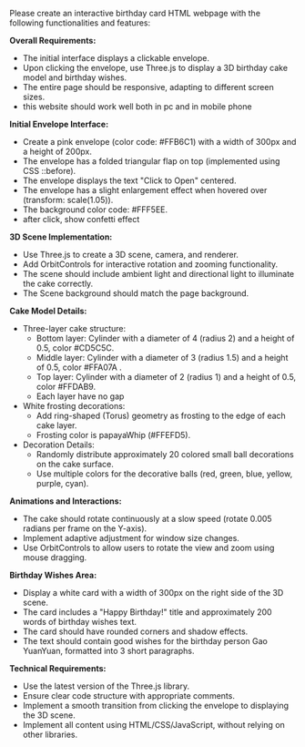 Please create an interactive birthday card HTML webpage with the following functionalities and features:

**Overall Requirements:**

* The initial interface displays a clickable envelope.
* Upon clicking the envelope, use Three.js to display a 3D birthday cake model and birthday wishes.
* The entire page should be responsive, adapting to different screen sizes.
* this website should work well both in pc and in mobile phone

**Initial Envelope Interface:**

* Create a pink envelope (color code: #FFB6C1) with a width of 300px and a height of 200px.
* The envelope has a folded triangular flap on top (implemented using CSS ::before).
* The envelope displays the text "Click to Open" centered.
* The envelope has a slight enlargement effect when hovered over (transform: scale(1.05)).
* The background color code: #FFF5EE.
* after click, show confetti effect

**3D Scene Implementation:**

* Use Three.js to create a 3D scene, camera, and renderer.
* Add OrbitControls for interactive rotation and zooming functionality.
* The scene should include ambient light and directional light to illuminate the cake correctly.
* The Scene background should match the page background.

**Cake Model Details:**

* Three-layer cake structure:
    * Bottom layer: Cylinder with a diameter of 4 (radius 2) and a height of 0.5, color #CD5C5C.
    * Middle layer: Cylinder with a diameter of 3 (radius 1.5) and a height of 0.5, color #FFA07A	.
    * Top layer: Cylinder with a diameter of 2 (radius 1) and a height of 0.5, color #FFDAB9.
    * Each layer have no gap
* White frosting decorations:
    * Add ring-shaped (Torus) geometry as frosting to the edge of each cake layer.
    * Frosting color is papayaWhip (#FFEFD5).
* Decoration Details:
    * Randomly distribute approximately 20 colored small ball decorations on the cake surface.
    * Use multiple colors for the decorative balls (red, green, blue, yellow, purple, cyan).

**Animations and Interactions:**

* The cake should rotate continuously at a slow speed (rotate 0.005 radians per frame on the Y-axis).
* Implement adaptive adjustment for window size changes.
* Use OrbitControls to allow users to rotate the view and zoom using mouse dragging.

**Birthday Wishes Area:**

* Display a white card with a width of 300px on the right side of the 3D scene.
* The card includes a "Happy Birthday!" title and approximately 200 words of birthday wishes text.
* The card should have rounded corners and shadow effects.
* The text should contain good wishes for the birthday person Gao YuanYuan, formatted into 3 short paragraphs.

**Technical Requirements:**

* Use the latest version of the Three.js library.
* Ensure clear code structure with appropriate comments.
* Implement a smooth transition from clicking the envelope to displaying the 3D scene.
* Implement all content using HTML/CSS/JavaScript, without relying on other libraries.
